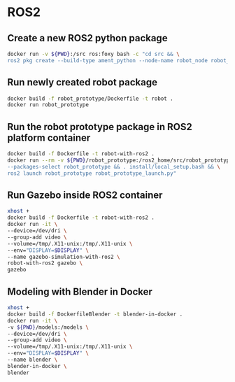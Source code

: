 # ROS2

## Create a new ROS2 python package
```bash
docker run -v ${PWD}:/src ros:foxy bash -c "cd src && \
ros2 pkg create --build-type ament_python --node-name robot_node robot_prototype"
```

## Run newly created robot package
```bash
docker build -f robot_prototype/Dockerfile -t robot .
docker run robot_prototype
```

## Run the robot prototype package in ROS2 platform container
```bash
docker build -f Dockerfile -t robot-with-ros2 .
docker run --rm -v ${PWD}/robot_prototype:/ros2_home/src/robot_prototype robot-with-ros2 bash -c "colcon build \
--packages-select robot_prototype && . install/local_setup.bash && \
ros2 launch robot_prototype robot_prototype_launch.py"
```

## Run Gazebo inside ROS2 container

```bash
xhost +
docker build -f Dockerfile -t robot-with-ros2 .
docker run -it \
--device=/dev/dri \
--group-add video \
--volume=/tmp/.X11-unix:/tmp/.X11-unix \
--env="DISPLAY=$DISPLAY" \
--name gazebo-simulation-with-ros2 \
robot-with-ros2 gazebo \
gazebo
```

## Modeling with Blender in Docker
```bash
xhost +
docker build -f DockerfileBlender -t blender-in-docker .
docker run -it \
-v ${PWD}/models:/models \
--device=/dev/dri \
--group-add video \
--volume=/tmp/.X11-unix:/tmp/.X11-unix \
--env="DISPLAY=$DISPLAY" \
--name blender \
blender-in-docker \
blender
```